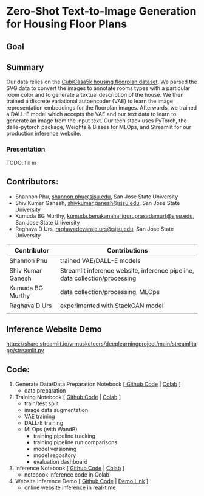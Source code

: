 # Zero-Shot Text-to-Image Generation for Housing Floor Plans

## Goal


## Summary
Our data relies on the [CubiCasa5k housing floorplan dataset](https://zenodo.org/record/2613548). We parsed the SVG data to convert the images to annotate rooms types with a particular room color and to generate a textual description of the house. We then trained a discrete variational autoencoder (VAE) to learn the image representation embeddings for the floorplan images. Afterwards, we trained a DALL-E model which accepts the VAE and our text data to learn to generate an image from the input text. Our tech stack uses PyTorch, the dalle-pytorch package, Weights & Biases for MLOps, and Streamlit for our production inference website.

### Presentation
TODO: fill in

## Contributors:
* Shannon Phu, shannon.phu@sjsu.edu, San Jose State University
* Shiv Kumar Ganesh, shivkumar.ganesh@sjsu.edu, San Jose State University
* Kumuda BG Murthy, kumuda.benakanahalliguruprasadamurt@sjsu.edu, San Jose State University
* Raghava D Urs, raghavadevaraje.urs@sjsu.edu, San Jose State University

| Contributor       | Contributions                                                               |
|-------------------|-----------------------------------------------------------------------------|
| Shannon Phu       | trained VAE/DALL-E models                                                   |
| Shiv Kumar Ganesh | Streamlit inference website, inference pipeline, data collection/processing |
| Kumuda BG Murthy  | data collection/processing, MLOps                                           |
| Raghava D Urs     | experimented with StackGAN model                                            |
|                   |                                                                             |

## Inference Website Demo
https://share.streamlit.io/vrmusketeers/deeplearningproject/main/streamlitapp/streamlit.py

## Code:
1. Generate Data/Data Preparation Notebook [[ Github Code](https://github.com/vrmusketeers/DeepLearningProject/blob/main/notebooks/Generate_Data.ipynb) | [Colab](https://colab.research.google.com/github/vrmusketeers/DeepLearningProject/blob/main/notebooks/Generate_Data.ipynb) ]
    * data preparation
2. Training Notebook [ [Github Code](https://github.com/vrmusketeers/DeepLearningProject/blob/main/notebooks/Train_VAE_and_DALLE.ipynb) | [Colab](https://colab.research.google.com/github/vrmusketeers/DeepLearningProject/blob/main/notebooks/Train_VAE_and_DALLE.ipynb) ]
    * train/test split
    * image data augmentation
    * VAE training
    * DALL-E training
    * MLOps (with WandB)
        * training pipeline tracking
        * training pipeline run comparisons
        * model versioning
        * model repository
        * evaluation dashboard
3. Inference Notebook [ [Github Code](https://github.com/vrmusketeers/DeepLearningProject/blob/main/notebooks/Inference.ipynb) | [Colab](https://colab.research.google.com/github/vrmusketeers/DeepLearningProject/blob/main/notebooks/Inference.ipynb) ]
    * notebook inference code in Colab
4. Website Inference Demo [ [Github Code](https://github.com/vrmusketeers/DeepLearningProject/blob/main/streamlitapp/streamlit.py) | [Demo Link](https://share.streamlit.io/vrmusketeers/deeplearningproject/main/streamlitapp/streamlit.py) ]
    * online website inference in real-time